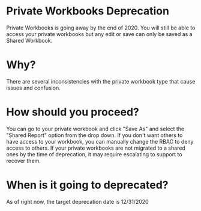 # Private Workbooks Deprecation

Private Workbooks is going away by the end of 2020. You will still be able to access your private workbooks but any edit or save can only be saved as a Shared Workbook. 

# Why? 
There are several inconsistencies with the private workbook type that cause issues and confusion. 

# How should you proceed?
You can go to your private workbook and click "Save As" and select the "Shared Report" option from the drop down. If you don't want others to have access to your workbook, you can manually change the RBAC to deny access to others. If your private workbooks are not migrated to a shared ones by the time of deprecation, it may require escalating to support to recover them. 

# When is it going to deprecated?
As of right now, the target deprecation date is 12/31/2020